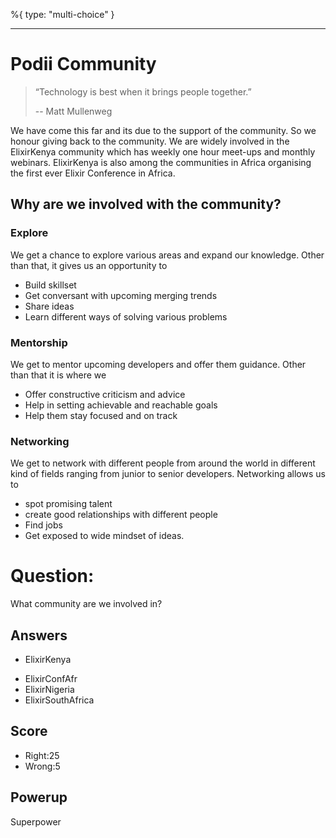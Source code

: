 %{
 type: "multi-choice"
}

---
# Podii Community

> “Technology is best when it brings people together.”
>
> -- Matt Mullenweg


We have come this far and its due to the support of the community. So we honour giving back to the community. We are widely involved in the ElixirKenya community which has weekly one hour meet-ups and monthly webinars. ElixirKenya is also among the communities in Africa organising the first ever Elixir Conference in Africa.

## Why are we involved with the community?

### Explore

We get a chance to explore various areas and expand our knowledge. Other than that, it gives us an opportunity to
- Build skillset
- Get conversant with upcoming merging trends
- Share ideas
- Learn different ways of solving various problems

### Mentorship

We get to mentor upcoming developers and offer them guidance. Other than that it is where we
- Offer constructive criticism and advice
- Help in setting achievable and reachable goals
- Help them stay focused and on track

### Networking

We get to network with different people from around the world in different kind of fields ranging from junior to senior developers. Networking allows us to
- spot promising talent
- create good relationships with different people
- Find jobs
- Get exposed to wide mindset of ideas.


# Question:
What community are we involved in?

## Answers
* ElixirKenya
- ElixirConfAfr
- ElixirNigeria
- ElixirSouthAfrica


## Score
- Right:25
- Wrong:5

## Powerup
Superpower
